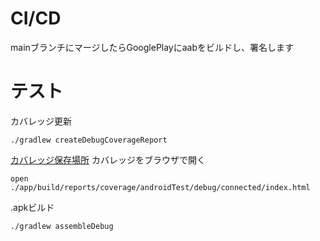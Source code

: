 # CI/CD
mainブランチにマージしたらGooglePlayにaabをビルドし、署名します


# テスト

カバレッジ更新
```
./gradlew createDebugCoverageReport
```

[カバレッジ保存場所](./app/build/reports/coverage/androidTest/debug/connected/index.html)
カバレッジをブラウザで開く
```
open ./app/build/reports/coverage/androidTest/debug/connected/index.html
```

.apkビルド
```
./gradlew assembleDebug
```